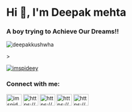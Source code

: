 <h1 align="left">Hi 👋, I'm Deepak mehta</h1>
<h3 align="left">A boy trying to Achieve Our Dreams!!</h3>

<p align="left"> <img src="https://komarev.com/ghpvc/?username=deepakkushwha&label=Profile%20views&color=0e75b6&style=flat" alt="deepakkushwha" /> </p>
>

<p align="left"> <a href="https://twitter.com/imspideey" target="blank"><img src="https://img.shields.io/twitter/follow/imspideey?logo=twitter&style=for-the-badge" alt="imspideey" /></a> </p>

<h3 align="left">Connect with me:</h3>
<p align="left">
<a href="https://twitter.com/imspideey" target="blank"><img align="center" src="https://raw.githubusercontent.com/rahuldkjain/github-profile-readme-generator/master/src/images/icons/Social/twitter.svg" alt="imspideey" height="30" width="40" /></a>
<a href="https://linkedin.com/in/https://www.linkedin.com/in/deep-kushwaha/" target="blank"><img align="center" src="https://raw.githubusercontent.com/rahuldkjain/github-profile-readme-generator/master/src/images/icons/Social/linked-in-alt.svg" alt="https://www.linkedin.com/in/deep-kushwaha/" height="30" width="40" /></a>
<a href="https://fb.com/https://www.facebook.com/profile.php?id=100008098188609" target="blank"><img align="center" src="https://raw.githubusercontent.com/rahuldkjain/github-profile-readme-generator/master/src/images/icons/Social/facebook.svg" alt="https://www.facebook.com/profile.php?id=100008098188609" height="30" width="40" /></a>
<a href="https://instagram.com/https://www.instagram.com/p/b8jas8dlti7/?igshid=rtmjilw0fluy" target="blank"><img align="center" src="https://raw.githubusercontent.com/rahuldkjain/github-profile-readme-generator/master/src/images/icons/Social/instagram.svg" alt="https://www.instagram.com/p/b8jas8dlti7/?igshid=rtmjilw0fluy" height="30" width="40" /></a>
<a href="https://www.youtube.com/c/https://www.youtube.com/channel/ucmnmpc6umx2f1rrylq5zkjq" target="blank"><img align="center" src="https://raw.githubusercontent.com/rahuldkjain/github-profile-readme-generator/master/src/images/icons/Social/youtube.svg" alt="https://www.youtube.com/channel/ucmnmpc6umx2f1rrylq5zkjq" height="30" width="40" /></a>
</p>
